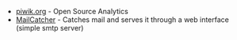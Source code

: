 * [piwik.org](http://piwik.org) - Open Source Analytics
* [MailCatcher](https://github.com/sj26/mailcatcher) - Catches mail and serves it through a web interface (simple smtp server)
